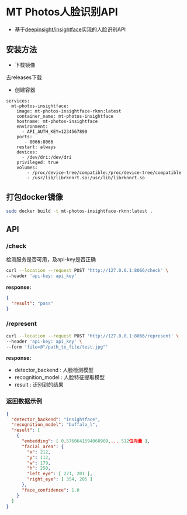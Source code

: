 # MT Photos人脸识别API

- 基于[deepinsight/insightface](https://github.com/deepinsight/insightface)实现的人脸识别API


## 安装方法

- 下载镜像

去releases下载

- 创建容器

```
services:
  mt-photos-insightface:
    image: mt-photos-insightface-rknn:latest
    container_name: mt-photos-insightface
    hostname: mt-photos-insightface
    environment:
      - API_AUTH_KEY=1234567890
    ports:
       - 8066:8066
    restart: always
    devices:
      - /dev/dri:/dev/dri
    privileged: true
    volumes:
        - /proc/device-tree/compatible:/proc/device-tree/compatible
        - /usr/lib/librknnrt.so:/usr/lib/librknnrt.so
```



## 打包docker镜像

```bash
sudo docker build -t mt-photos-insightface-rknn:latest .
```


## API

### /check

检测服务是否可用，及api-key是否正确

```bash
curl --location --request POST 'http://127.0.0.1:8066/check' \
--header 'api-key: api_key'
```

**response:**

```json
{
  "result": "pass"
}
```

### /represent

```bash
curl --location --request POST 'http://127.0.0.1:8066/represent' \
--header 'api-key: api_key' \
--form 'file=@"/path_to_file/test.jpg"'
```

**response:**

- detector_backend : 人脸检测模型
- recognition_model : 人脸特征提取模型
- result : 识别到的结果

### 返回数据示例
```json
{
  "detector_backend": "insightface",
  "recognition_model": "buffalo_l",
  "result": [
    {
      "embedding": [ 0.5760641694068909,... 512位向量 ],
      "facial_area": {
        "x": 212,
        "y": 112,
        "w": 179,
        "h": 250,
        "left_eye": [ 271, 201 ],
        "right_eye": [ 354, 205 ]
      },
      "face_confidence": 1.0
    }
  ]
}
```
